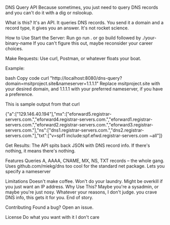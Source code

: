 DNS Query API
Because sometimes, you just need to query DNS records and you can't do it with a dig or nslookup.

What is this?
It's an API. It queries DNS records. You send it a domain and a record type, it gives you an answer. It's not rocket science.

How to Use
Start the Server: Run go run . or go build followed by ./your-binary-name If you can't figure this out, maybe reconsider your career choices.

Make Requests: Use curl, Postman, or whatever floats your boat. 


Example:

bash
Copy code
curl "http://localhost:8080/dns-query?domain=msitproject.site&nameserver=1.1.1.1"
Replace msitproject.site with your desired domain, and 1.1.1.1 with your preferred nameserver, if you have a preference.

This is sample output from that curl

{"a":["129.146.40.194"],"mx":["eforward5.registrar-servers.com.","eforward4.registrar-servers.com.","eforward1.registrar-servers.com.","eforward2.registrar-servers.com.","eforward3.registrar-servers.com."],"ns":["dns1.registrar-servers.com.","dns2.registrar-servers.com."],"txt":["v=spf1 include:spf.efwd.registrar-servers.com ~all"]}


Get Results: The API spits back JSON with DNS record info. If there's nothing, it means there's nothing. 

Features
Queries A, AAAA, CNAME, MX, NS, TXT records – the whole gang.
Uses github.com/miekg/dns too cool for the standard net package.
Lets you specify a nameserver


Limitations
Doesn't make coffee.
Won't do your laundry.
Might be overkill if you just want an IP address.
Why Use This?
Maybe you're a sysadmin, or maybe you're just nosy. Whatever your reasons, I don't judge. you crave DNS info, this gets it for you. End of story.

Contributing
Found a bug? Open an issue. 

License
Do what you want with it I don't care
